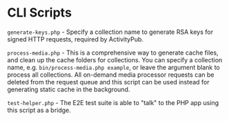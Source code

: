 CLI Scripts
===========

`generate-keys.php` - Specify a collection name to generate RSA keys for signed HTTP requests, required by ActivityPub.

`process-media.php` - This is a comprehensive way to generate cache files, and clean up the cache folders for collections. You can specify a collection name, e.g. `bin/process-media.php example`, or leave the argument blank to process all collections. All on-demand media processor requests can be deleted from the request queue and this script can be used instead for generating static cache in the background.

`test-helper.php` - The E2E test suite is able to "talk" to the PHP app using this script as a bridge.
